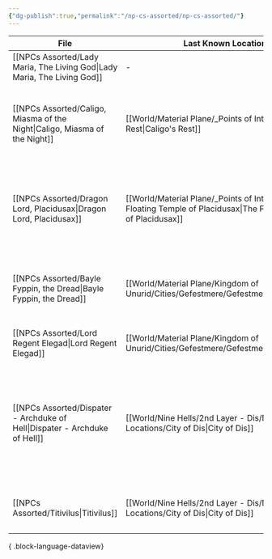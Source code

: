 ```yaml
---
{"dg-publish":true,"permalink":"/np-cs-assorted/np-cs-assorted/"}
---
```


| File                                                                          | Last Known Location                                                                                                  | Race                                  | Age     | Gender    | Titles                                                                                                                          | Status |
| ----------------------------------------------------------------------------- | -------------------------------------------------------------------------------------------------------------------- | ------------------------------------- | ------- | --------- | ------------------------------------------------------------------------------------------------------------------------------- | ------ |
| [[NPCs Assorted/Lady Maria, The Living God\|Lady Maria, The Living God]]   | \-                                                                                                                   | \-                                    | \-      | \-        | \-                                                                                                                              | \-     |
| [[NPCs Assorted/Caligo, Miasma of the Night\|Caligo, Miasma of the Night]] | [[World/Material Plane/_Points of Interest/Caligo's Rest\|Caligo's Rest]]                                         | [[Lore/Bestiary/Dragons\|Dragons]] | Unknown | Feminine  | <ul><li>The Platinum Dragon</li><li>The Silver Scourge</li></ul>                                                                | Alive  |
| [[NPCs Assorted/Dragon Lord, Placidusax\|Dragon Lord, Placidusax]]         | [[World/Material Plane/_Points of Interest/The Floating Temple of Placidusax\|The Floating Temple of Placidusax]] | [[Lore/Bestiary/Dragons\|Dragons]] | Unknown | Unkown    | <ul><li>Dragon Lord</li><li>King of the Dragons</li><li>Ymir's Chosen</li></ul>                                                 | Alive  |
| [[NPCs Assorted/Bayle Fyppin, the Dread\|Bayle Fyppin, the Dread]]         | [[World/Material Plane/Kingdom of Unurid/Cities/Gefestmere/Gefestmere\|Gefestmere]]                               | [[Lore/Bestiary/Dragons\|Dragons]] | Unknown | Masculine | <ul><li>The Dread</li><li>The Dread of Gladenlil</li></ul>                                                                      | Alive  |
| [[NPCs Assorted/Lord Regent Elegad\|Lord Regent Elegad]]                   | [[World/Material Plane/Kingdom of Unurid/Cities/Gefestmere/Gefestmere\|Gefestmere]]                               | [[Lore/Bestiary/Elf\|Elf]]         | 309     | Male      | <ul><li>Lord Regent</li></ul>                                                                                                   | Alive  |
| [[NPCs Assorted/Dispater - Archduke of Hell\|Dispater - Archduke of Hell]] | [[World/Nine Hells/2nd Layer - Dis/Map Locations/City of Dis\|City of Dis]]                                       | [[Lore/Bestiary/Devils\|Devils]]   | Unknown | Masculine | <ul><li>Archdevil</li><li>Archduke of Hell</li><li>Archduke of Dis</li><li>The Iron Duke</li><li>The Father of Strife</li></ul> | Alive  |
| [[NPCs Assorted/Titivilus\|Titivilus]]                                     | [[World/Nine Hells/2nd Layer - Dis/Map Locations/City of Dis\|City of Dis]]                                       | [[Lore/Bestiary/Devils\|Devils]]   | Unknown | Male      | <ul><li>Nuncio of Dispater</li></ul>                                                                                            | Alive  |

{ .block-language-dataview}
